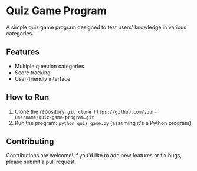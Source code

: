 # Quiz Game Program

A simple quiz game program designed to test users' knowledge in various categories.

## Features
* Multiple question categories
* Score tracking
* User-friendly interface

## How to Run
1. Clone the repository: `git clone https://github.com/your-username/quiz-game-program.git`
2. Run the program: `python quiz_game.py` (assuming it's a Python program)

## Contributing
Contributions are welcome! If you'd like to add new features or fix bugs, please submit a pull request.

